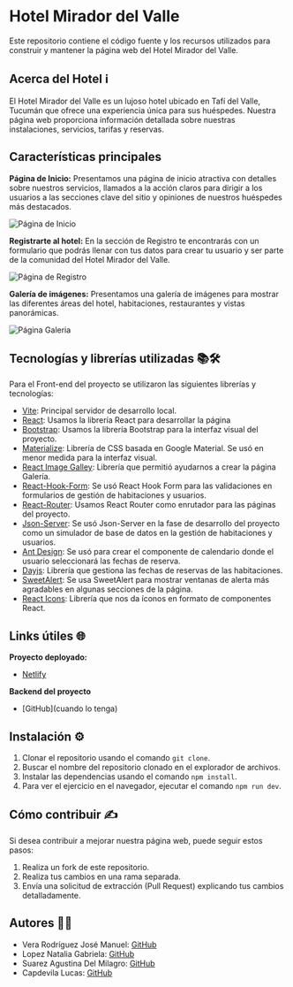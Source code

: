 # Hotel Mirador del Valle
Este repositorio contiene el código fuente y los recursos utilizados para construir y mantener la página web del Hotel Mirador del Valle.

## Acerca del Hotel ℹ️
El Hotel Mirador del Valle es un lujoso hotel ubicado en Tafí del Valle, Tucumán que ofrece una experiencia única para sus huéspedes. Nuestra página web proporciona información detallada sobre nuestras instalaciones, servicios, tarifas y reservas.

## Características principales
**Página de Inicio:**
Presentamos una página de inicio atractiva con detalles sobre nuestros servicios, llamados a la acción claros para dirigir a los usuarios a las secciones clave del sitio y opiniones de nuestros huéspedes más destacados.

![Página de Inicio](https://github.com/lucasecapdevila/hotel-mirador-del-valle-frontend/assets/93661757/f55928da-3877-42cb-9413-eaff6eb87962)

**Registrarte al hotel:**
En la sección de Registro te encontrarás con un formulario que podrás llenar con tus datos para crear tu usuario y ser parte de la comunidad del Hotel Mirador del Valle.

![Página de Registro](https://github.com/lucasecapdevila/hotel-mirador-del-valle-frontend/assets/93661757/58daa290-8d58-4cc1-b1d2-06b7979ccc62)

**Galería de imágenes:**
Presentamos una galería de imágenes para mostrar las diferentes áreas del hotel, habitaciones, restaurantes y vistas panorámicas.

![Página Galeria](https://github.com/lucasecapdevila/hotel-mirador-del-valle-frontend/assets/93661757/862028fb-0136-4708-a802-e71960854c52)

## Tecnologías y librerías utilizadas 📚🛠️

Para el Front-end del proyecto se utilizaron las siguientes librerías y tecnologías:
- [Vite](https://vitejs.dev/): Principal servidor de desarrollo local.
- [React](https://react.dev/): Usamos la librería React para desarrollar la página
- [Bootstrap](https://react-bootstrap.netlify.app/): Usamos la librería Bootstrap para la interfaz visual del proyecto.
- [Materialize](https://materializecss.com/): Librería de CSS basada en Google Material. Se usó en menor medida para la interfaz visual.
- [React Image Galley](https://www.npmjs.com/package/react-image-gallery): Librería que permitió ayudarnos a crear la página Galería.
- [React-Hook-Form](https://react-hook-form.com/): Se usó React Hook Form para las validaciones en formularios de gestión de habitaciones y usuarios.
- [React-Router](https://reactrouter.com/en/main): Usamos React Router como enrutador para las páginas del proyecto.
- [Json-Server](https://www.npmjs.com/package/json-server): Se usó Json-Server en la fase de desarrollo del proyecto como un simulador de base de datos en la gestión de habitaciones y usuarios.
- [Ant Design](https://ant.design/): Se usó para crear el componente de calendario donde el usuario seleccionará las fechas de reserva.
- [Dayjs](https://day.js.org/): Librería que gestiona las fechas de reservas de las habitaciones.
- [SweetAlert](https://sweetalert2.github.io/): Se usa SweetAlert para mostrar ventanas de alerta más agradables en algunas secciones de la página.
- [React Icons](https://react-icons.github.io/react-icons/): Librería que nos da íconos en formato de componentes React.

##  Links útiles 🌐
**Proyecto deployado:**

- [Netlify](https://hotelmiradordelvalle.netlify.app/)

**Backend del proyecto**
- [GitHub](cuando lo tenga)

##  Instalación ⚙️
1. Clonar el repositorio usando el comando `git clone`.
2. Buscar el nombre del repositorio clonado en el explorador de archivos.
3. Instalar las dependencias usando el comando `npm install`.
4. Para ver el ejercicio en el navegador, ejecutar el comando `npm run dev`.

##  Cómo contribuir ✍️
Si desea contribuir a mejorar nuestra página web, puede seguir estos pasos:
1. Realiza un fork de este repositorio.
2. Realiza tus cambios en una rama separada.
3. Envía una solicitud de extracción (Pull Request) explicando tus cambios detalladamente.



## Autores 👷‍♂️
- Vera Rodríguez José Manuel: [GitHub](https://github.com/jomanuelvr) 
- Lopez Natalia Gabriela: [GitHub](https://github.com/NataliaGabriela) 
- Suarez Agustina Del Milagro: [GitHub](https://github.com/suarezagustina) 
- Capdevila Lucas: [GitHub](https://github.com/suarezagustina) 